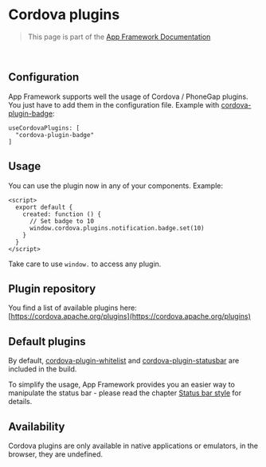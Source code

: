 # Cordova plugins

> This page is part of the [App Framework Documentation](../DOCUMENTATION.md)

<br />

## Configuration

App Framework supports well the usage of Cordova / PhoneGap plugins. You just have to add them in the configuration file. Example with [cordova-plugin-badge](https://github.com/katzer/cordova-plugin-badge):

```
useCordovaPlugins: [
  "cordova-plugin-badge"
]
```

## Usage

You can use the plugin now in any of your components. Example:

```
<script>
  export default {
    created: function () {
      // Set badge to 10
      window.cordova.plugins.notification.badge.set(10)
    }
  }
</script>
```

Take care to use `window.` to access any plugin.

## Plugin repository

You find a list of available plugins here: [https://cordova.apache.org/plugins](https://cordova.apache.org/plugins)

## Default plugins

By default, [cordova-plugin-whitelist](https://github.com/apache/cordova-plugin-whitelist) and [cordova-plugin-statusbar](https://github.com/apache/cordova-plugin-statusbar) are included in the build.

To simplify the usage, App Framework provides you an easier way to manipulate the status bar - please read the chapter [Status bar style](status-bar-style.md) for details.

## Availability

Cordova plugins are only available in native applications or emulators, in the browser, they are undefined.
